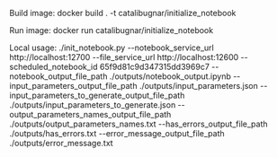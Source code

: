 Build image:
docker build . -t catalibugnar/initialize_notebook

Run image:
docker run catalibugnar/initialize_notebook

Local usage:
./init_notebook.py --notebook_service_url http://localhost:12700 --file_service_url http://localhost:12600 --scheduled_notebook_id 65f9d81c9d347315dd3969c7 --notebook_output_file_path ./outputs/notebook_output.ipynb --input_parameters_output_file_path ./outputs/input_parameters.json --input_parameters_to_generate_output_file_path ./outputs/input_parameters_to_generate.json --output_parameters_names_output_file_path ./outputs/output_parameters_names.txt --has_errors_output_file_path ./outputs/has_errors.txt --error_message_output_file_path ./outputs/error_message.txt